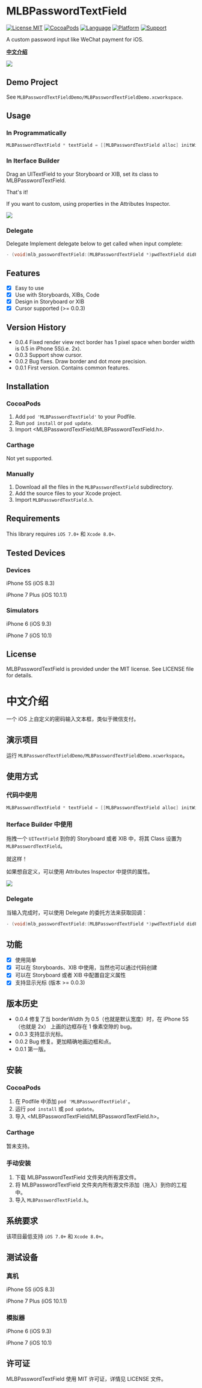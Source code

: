# MLBPasswordTextField
[![License MIT](https://img.shields.io/badge/license-MIT-green.svg?style=flat)](https://raw.githubusercontent.com/meilbn/MLBPasswordTextField/master/LICENSE)
[![CocoaPods](https://img.shields.io/cocoapods/v/MLBPasswordTextField.svg)](https://github.com/meilbn/MLBPasswordTextField)
[![Language](https://img.shields.io/badge/language-Objective--C-brightgreen.svg)](https://developer.apple.com/swift)
[![Platform](https://img.shields.io/badge/platform-iOS-orange.svg)](https://www.apple.com/nl/ios/)
[![Support](https://img.shields.io/badge/support-iOS%207+%20-blue.svg?style=flat)](https://www.apple.com/nl/ios/)

A custom password input like WeChat payment for iOS.

**[中文介绍](https://github.com/meilbn/MLBPasswordTextField#中文介绍)**

![][Demo_v0.0.3]

## Demo Project
See ``MLBPasswordTextFieldDemo/MLBPasswordTextFieldDemo.xcworkspace``.

## Usage
### In Programmatically

```ObjectiveC
MLBPasswordTextField * textField = [[MLBPasswordTextField alloc] initWithFrame:CGRectMake(0, 0, 240, 40)];
```

### In Iterface Builder
Drag an UITextField to your Storyboard or XIB, set its class to MLBPasswordTextField.

That's it!

If you want to custom, using properties in the Attributes Inspector.

![][Demo_In_IB]

### Delegate

Delegate Implement delegate below to get called when input complete:

```ObjectiveC
- (void)mlb_passwordTextField:(MLBPasswordTextField *)pwdTextField didFilledPassword:(NSString *)password;
```

## Features
- [x] Easy to use
- [x] Use with Storyboards, XIBs, Code
- [x] Design in Storyboard or XIB
- [x] Cursor supported (>= 0.0.3)

## Version History
- 0.0.4 Fixed render view rect border has 1 pixel space when border width is 0.5 in iPhone 5S(i.e. 2x).
- 0.0.3 Support show cursor.
- 0.0.2 Bug fixes. Draw border and dot more precision.
- 0.0.1 First version. Contains common features.

## Installation
### CocoaPods
1. Add ``pod 'MLBPasswordTextField'`` to your Podfile.
2. Run ``pod install`` or ``pod update``.
3. Import \<MLBPasswordTextField/MLBPasswordTextField.h\>.

### Carthage
Not yet supported.

### Manually
1. Download all the files in the ``MLBPasswordTextField`` subdirectory.
2. Add the source files to your Xcode project.
3. Import ``MLBPasswordTextField.h``.

## Requirements
This library requires ``iOS 7.0+`` 和 ``Xcode 8.0+``.

## Tested Devices
### Devices
iPhone 5S (iOS 8.3)

iPhone 7 Plus (iOS 10.1.1)

### Simulators
iPhone 6 (iOS 9.3)

iPhone 7 (iOS 10.1)

## License
MLBPasswordTextField is provided under the MIT license. See LICENSE file for details.

# 中文介绍
一个 iOS 上自定义的密码输入文本框，类似于微信支付。

## 演示项目
运行 ``MLBPasswordTextFieldDemo/MLBPasswordTextFieldDemo.xcworkspace``。

## 使用方式
### 代码中使用

```ObjectiveC
MLBPasswordTextField * textField = [[MLBPasswordTextField alloc] initWithFrame:CGRectMake(0, 0, 240, 40)];
```

### Iterface Builder 中使用
拖拽一个 ``UITextField`` 到你的 Storyboard 或者 XIB 中，将其 Class 设置为 ``MLBPasswordTextField``。

就这样！

如果想自定义，可以使用 Attributes Inspector 中提供的属性。

![][Demo_In_IB]

### Delegate
当输入完成时，可以使用 Delegate 的委托方法来获取回调：

```ObjectiveC
- (void)mlb_passwordTextField:(MLBPasswordTextField *)pwdTextField didFilledPassword:(NSString *)password;
```

## 功能
- [x] 使用简单
- [x] 可以在 Storyboards、XIB 中使用，当然也可以通过代码创建
- [x] 可以在 Storyboard 或者 XIB 中配置自定义属性
- [x] 支持显示光标 (版本 >= 0.0.3)

## 版本历史
- 0.0.4 修复了当 borderWidth 为 0.5（也就是默认宽度）时，在 iPhone 5S（也就是 2x） 上画的边框存在 1 像素空隙的 bug。
- 0.0.3 支持显示光标。
- 0.0.2 Bug 修复。更加精确地画边框和点。
- 0.0.1 第一版。

## 安装
### CocoaPods
1. 在 Podfile 中添加 ``pod 'MLBPasswordTextField'``。
2. 运行 ``pod install`` 或 ``pod update``。
3. 导入 \<MLBPasswordTextField/MLBPasswordTextField.h\>。

### Carthage
暂未支持。

### 手动安装
1. 下载 MLBPasswordTextField 文件夹内所有源文件。
2. 将 MLBPasswordTextField 文件夹内所有源文件添加（拖入）到你的工程中。
3. 导入 ``MLBPasswordTextField.h``。

## 系统要求
该项目最低支持 ``iOS 7.0+`` 和 ``Xcode 8.0+``。

## 测试设备
### 真机
iPhone 5S (iOS 8.3)

iPhone 7 Plus (iOS 10.1.1)

### 模拟器
iPhone 6 (iOS 9.3)

iPhone 7 (iOS 10.1)

## 许可证
MLBPasswordTextField 使用 MIT 许可证，详情见 LICENSE 文件。

[Demo]: https://github.com/meilbn/MLBPasswordTextField/blob/master/Screenshots/Demo.gif
[Demo_v0.0.3]: https://github.com/meilbn/MLBPasswordTextField/blob/master/Screenshots/Demo_v0.0.3.gif

[Demo_In_IB]: https://github.com/meilbn/MLBPasswordTextField/blob/master/Screenshots/Demo_In_IB.png